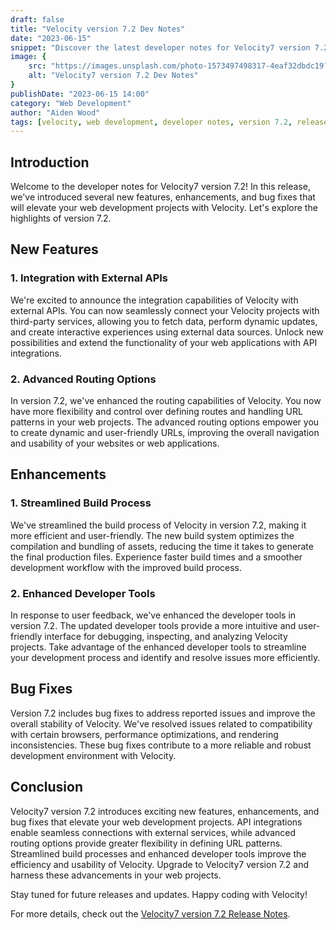 ```yaml
---
draft: false
title: "Velocity version 7.2 Dev Notes"
date: "2023-06-15"
snippet: "Discover the latest developer notes for Velocity7 version 7.2. Explore the new features, enhancements, and bug fixes in this release, and learn how they can elevate your web development projects with Velocity."
image: {
    src: "https://images.unsplash.com/photo-1573497498317-4eaf32dbdc19?&fit=crop&w=430&h=240",
    alt: "Velocity7 version 7.2 Dev Notes"
}
publishDate: "2023-06-15 14:00"
category: "Web Development"
author: "Aiden Wood"
tags: [velocity, web development, developer notes, version 7.2, release]
---
```


## Introduction

Welcome to the developer notes for Velocity7 version 7.2! In this release, we've introduced several new features, enhancements, and bug fixes that will elevate your web development projects with Velocity. Let's explore the highlights of version 7.2.

## New Features

### 1. Integration with External APIs

We're excited to announce the integration capabilities of Velocity with external APIs. You can now seamlessly connect your Velocity projects with third-party services, allowing you to fetch data, perform dynamic updates, and create interactive experiences using external data sources. Unlock new possibilities and extend the functionality of your web applications with API integrations.

### 2. Advanced Routing Options

In version 7.2, we've enhanced the routing capabilities of Velocity. You now have more flexibility and control over defining routes and handling URL patterns in your web projects. The advanced routing options empower you to create dynamic and user-friendly URLs, improving the overall navigation and usability of your websites or web applications.

## Enhancements

### 1. Streamlined Build Process

We've streamlined the build process of Velocity in version 7.2, making it more efficient and user-friendly. The new build system optimizes the compilation and bundling of assets, reducing the time it takes to generate the final production files. Experience faster build times and a smoother development workflow with the improved build process.

### 2. Enhanced Developer Tools

In response to user feedback, we've enhanced the developer tools in version 7.2. The updated developer tools provide a more intuitive and user-friendly interface for debugging, inspecting, and analyzing Velocity projects. Take advantage of the enhanced developer tools to streamline your development process and identify and resolve issues more efficiently.

## Bug Fixes

Version 7.2 includes bug fixes to address reported issues and improve the overall stability of Velocity. We've resolved issues related to compatibility with certain browsers, performance optimizations, and rendering inconsistencies. These bug fixes contribute to a more reliable and robust development environment with Velocity.

## Conclusion

Velocity7 version 7.2 introduces exciting new features, enhancements, and bug fixes that elevate your web development projects. API integrations enable seamless connections with external services, while advanced routing options provide greater flexibility in defining URL patterns. Streamlined build processes and enhanced developer tools improve the efficiency and usability of Velocity. Upgrade to Velocity7 version 7.2 and harness these advancements in your web projects.

Stay tuned for future releases and updates. Happy coding with Velocity!

For more details, check out the [Velocity7 version 7.2 Release Notes](https://velocity.aidxn.com/docs/releases/7.2).

